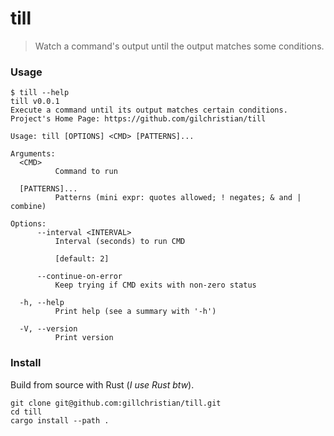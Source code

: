 # till

> Watch a command's output until the output matches some conditions.

### Usage

```
$ till --help
till v0.0.1
Execute a command until its output matches certain conditions.
Project's Home Page: https://github.com/gilchristian/till

Usage: till [OPTIONS] <CMD> [PATTERNS]...

Arguments:
  <CMD>
          Command to run

  [PATTERNS]...
          Patterns (mini expr: quotes allowed; ! negates; & and | combine)

Options:
      --interval <INTERVAL>
          Interval (seconds) to run CMD

          [default: 2]

      --continue-on-error
          Keep trying if CMD exits with non-zero status

  -h, --help
          Print help (see a summary with '-h')

  -V, --version
          Print version
```

### Install

Build from source with Rust (*I use Rust btw*).

```
git clone git@github.com:gillchristian/till.git
cd till
cargo install --path .
```
